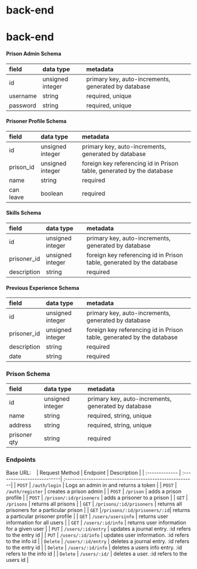 # back-end

# back-end

#### Prison Admin Schema
| field    | data type        | metadata                                            |
| :------- | :--------------- | :-------------------------------------------------- |
| id       | unsigned integer | primary key, auto-increments, generated by database |
| username | string           | required, unique                                    |
| password | string           | required, unique                                    |

#### Prisoner Profile Schema
| field       | data type        | metadata                                                             |
| :---------- | :--------------- | :------------------------------------------------------------------- |
| id          | unsigned integer | primary key, auto-increments, generated by database                  |
| prison_id   | unsigned integer | foreign key referencing id in Prison table, generated by the database|
| name        | string           | required                                                             |
| can leave   | boolean          | required                                                             |

#### Skills Schema
| field       | data type        | metadata                                                             |
| :---------- | :--------------- | :------------------------------------------------------------------- |
| id          | unsigned integer | primary key, auto-increments, generated by database                  |
| prisoner_id | unsigned integer | foreign key referencing id in Prison table, generated by the database|
| description | string           | required                                                             |

#### Previous Experience Schema
| field       | data type        | metadata                                                             |
| :---------- | :--------------- | :------------------------------------------------------------------- |
| id          | unsigned integer | primary key, auto-increments, generated by database                  |
| prisoner_id | unsigned integer | foreign key referencing id in Prison table, generated by the database|
| description | string           | required                                                             |
| date        | string           | required                                                             |

### Prison Schema
| field       | data type        | metadata                                                             |
| :---------- | :--------------- | :------------------------------------------------------------------- |
| id          | unsigned integer | primary key, auto-increments, generated by database                  |
| name        | string           | required, string, unique                                             |
| address     | string           | required, string, unique                                             |
| prisoner qty| string           | required                                                             |

### Endpoints
Base URL: `
`
| Request Method | Endpoint                   | Description                                             |
| :------------- | :--------------------------| :-------------------------------------------------------|
| `POST`         | `/auth/login`              | Logs an admin in and returns a token                    |
| `POST`         | `/auth/register`           | creates a prison admin                                  |
| `POST`         | `/prison`                  | adds a prison profile                                   |
| `POST`         | `/prison/:id/prisoners`    | adds a prisoner to a prison                             |
| `GET`          | `/prisons`                 | returns all prisons                                     |
| `GET`          | `/prisons/:id/prisoners`   | returns all prisoners for a particular prison           |
| `GET`          |`/prisons/:id/prisoners/:id`| returns a particular prisoner profile                   |
| `GET`          | `/users/usersinfo`         | returns user information for all users                  |
| `GET`          | `/users/:id/info`          | returns user information for a given user               |
| `PUT`          | `/users/:id/entry`         | updates a journal entry. :id refers to the entry id     |
| `PUT`          | `/users/:id/info`          | updates user information. :id refers to the info id     |
| `Delete`       | `/users/:id/entry`         | deletes a journal entry. :id refers to the entry id     |
| `Delete`       | `/users/:id/info`          | deletes a users info entry. :id refers to the info id   |
| `Delete`       | `/users/:id/`              |  deletes a user. :id refers to the users id             |